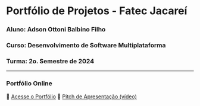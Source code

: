 # Portfólio de Projetos - Fatec Jacareí
### Aluno: Adson Ottoni Balbino Filho
### Curso: Desenvolvimento de Software Multiplataforma
### Turma: 2o. Semestre de 2024

---

### Portfólio Online  
🔗 [Acesse o Portfólio](https://fatec-jacarei-dsm-portfolio.github.io/ra2581392423007/)
🎤 [Pitch de Apresentação (vídeo)](https://youtu.be/2xW1Jqh_5R4)
